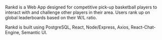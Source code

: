 Rankd is a Web App designed for competitive pick-up basketball players to interact with and challenge other players in their area.
Users rank up on global leaderboards based on their W/L ratio.

Rankd is built using PostgreSQL, React, Node/Express, Axios, React-Chat-Engine, Semantic UI.

